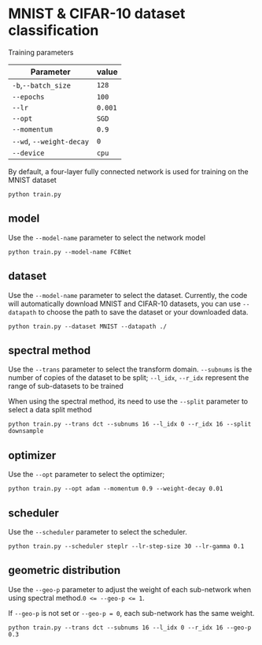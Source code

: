 # MNIST & CIFAR-10 dataset classification

Training parameters

| Parameter                | value  |
| ------------------------ | ------ |
| `-b`,`--batch_size`      | `128`   |
| `--epochs`               | `100`   |
| `--lr`                   | `0.001`  |
| `--opt`                  | `SGD`  |
| `--momentum`             | `0.9`  |
| `--wd`, `--weight-decay` | `0` |
| `--device`               | `cpu` |

By default, a four-layer fully connected network is used for training on the MNIST dataset
```shell
python train.py
```

## model
Use the `--model-name` parameter to select the network model
```shell
python train.py --model-name FC8Net
```

## dataset
Use the `--model-name` parameter to select the dataset. Currently, the code will automatically download MNIST and CIFAR-10 datasets,  you can use `--datapath` to choose the path to save the dataset or your downloaded data.
```shell
python train.py --dataset MNIST --datapath ./
```

## spectral method
Use the `--trans` parameter to select the transform domain.
`--subnums` is the number of copies of the dataset to be split;  `--l_idx`, `--r_idx` represent the range of sub-datasets to be trained

When using the spectral method, its need to use the `--split` parameter to select a data split method
```shell
python train.py --trans dct --subnums 16 --l_idx 0 --r_idx 16 --split downsample
```

## optimizer
Use the `--opt` parameter to select the optimizer; 
```shell
python train.py --opt adam --momentum 0.9 --weight-decay 0.01
```
## scheduler
Use the `--scheduler` parameter to select the scheduler.
```shell
python train.py --scheduler steplr --lr-step-size 30 --lr-gamma 0.1
```

## geometric distribution
Use the `--geo-p` parameter to adjust the weight of each sub-network when using spectral method.`0 <= --geo-p <= 1`. 

If `--geo-p` is not set or `--geo-p = 0`, each sub-network has the same weight. 

```shell
python train.py --trans dct --subnums 16 --l_idx 0 --r_idx 16 --geo-p 0.3
```

